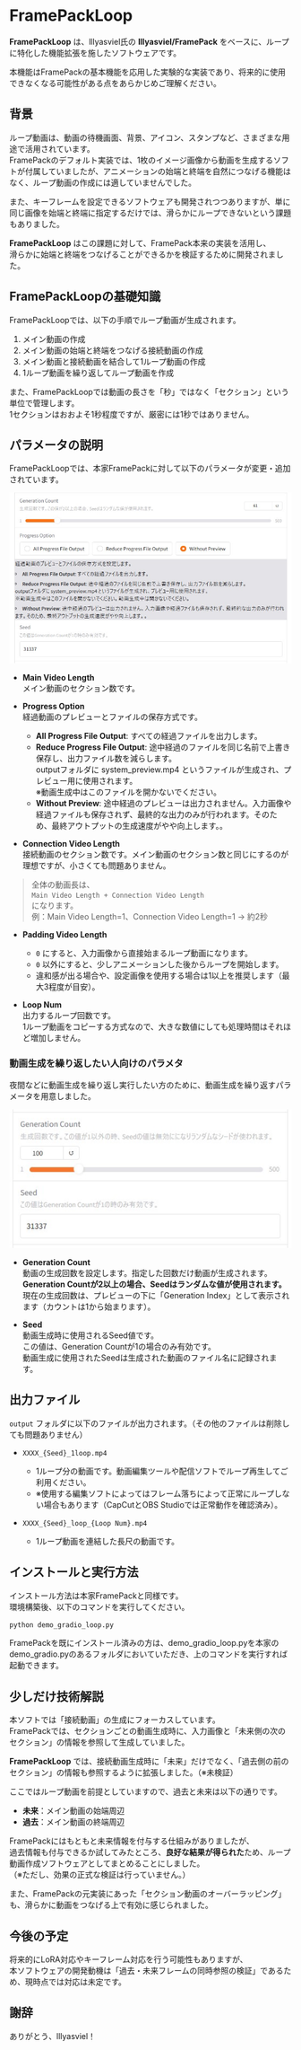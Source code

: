 # FramePackLoop

**FramePackLoop** は、lllyasviel氏の **lllyasviel/FramePack** をベースに、ループに特化した機能拡張を施したソフトウェアです。

本機能はFramePackの基本機能を応用した実験的な実装であり、将来的に使用できなくなる可能性がある点をあらかじめご理解ください。



## 背景

ループ動画は、動画の待機画面、背景、アイコン、スタンプなど、さまざまな用途で活用されています。  
FramePackのデフォルト実装では、1枚のイメージ画像から動画を生成するソフトが付属していましたが、アニメーションの始端と終端を自然につなげる機能はなく、ループ動画の作成には適していませんでした。

また、キーフレームを設定できるソフトウェアも開発されつつありますが、単に同じ画像を始端と終端に指定するだけでは、滑らかにループできないという課題もありました。

**FramePackLoop** はこの課題に対して、FramePack本来の実装を活用し、  
滑らかに始端と終端をつなげることができるかを検証するために開発されました。



## FramePackLoopの基礎知識

FramePackLoopでは、以下の手順でループ動画が生成されます。

1. メイン動画の作成
2. メイン動画の始端と終端をつなげる接続動画の作成
3. メイン動画と接続動画を結合して1ループ動画の作成
4. 1ループ動画を繰り返してループ動画を作成

また、FramePackLoopでは動画の長さを「秒」ではなく「セクション」という単位で管理します。  
1セクションはおおよそ1秒程度ですが、厳密には1秒ではありません。



## パラメータの説明

FramePackLoopでは、本家FramePackに対して以下のパラメータが変更・追加されています。

![FramePackLoopParameter](images/image3.jpg)

- **Main Video Length**  
  メイン動画のセクション数です。

- **Progress Option**  
経過動画のプレビューとファイルの保存方式です。 
  - **All Progress File Output**: すべての経過ファイルを出力します。  
  - **Reduce Progress File Output**: 途中経過のファイルを同じ名前で上書き保存し、出力ファイル数を減らします。  
  outputフォルダに system_preview.mp4 というファイルが生成され、プレビュー用に使用されます。  
  ※動画生成中はこのファイルを開かないでください。  
  - **Without Preview**: 途中経過のプレビューは出力されません。入力画像や経過ファイルも保存されず、最終的な出力のみが行われます。そのため、最終アウトプットの生成速度がやや向上します。。                  

- **Connection Video Length**  
  接続動画のセクション数です。メイン動画のセクション数と同じにするのが理想ですが、小さくても問題ありません。

> 全体の動画長は、  
> `Main Video Length + Connection Video Length`  
> になります。  
> 例：Main Video Length=1、Connection Video Length=1 → 約2秒

- **Padding Video Length**  
  - `0` にすると、入力画像から直接始まるループ動画になります。
  - `0` 以外にすると、少しアニメーションした後からループを開始します。
  - 違和感が出る場合や、設定画像を使用する場合は1以上を推奨します（最大3程度が目安）。

- **Loop Num**  
  出力するループ回数です。  
  1ループ動画をコピーする方式なので、大きな数値にしても処理時間はそれほど増加しません。

### 動画生成を繰り返したい人向けのパラメタ
夜間などに動画生成を繰り返し実行したい方のために、動画生成を繰り返すパラメータを用意しました。

![FramePackLoopParameter](images/image2.jpg)

- **Generation Count**  
動画の生成回数を設定します。指定した回数だけ動画が生成されます。  
**Generation Countが2以上の場合、Seedはランダムな値が使用されます。**  
現在の生成回数は、プレビューの下に「Generation Index」として表示されます（カウントは1から始まります）。

- **Seed**  
動画生成時に使用されるSeed値です。  
この値は、Generation Countが1の場合のみ有効です。  
動画生成に使用されたSeedは生成された動画のファイル名に記録されます。


## 出力ファイル

`output` フォルダに以下のファイルが出力されます。（その他のファイルは削除しても問題ありません）

- `XXXX_{Seed}_1loop.mp4`  
  - 1ループ分の動画です。動画編集ツールや配信ソフトでループ再生してご利用ください。
  - ※使用する編集ソフトによってはフレーム落ちによって正常にループしない場合もあります（CapCutとOBS Studioでは正常動作を確認済み）。

- `XXXX_{Seed}_loop_{Loop Num}.mp4`  
  - 1ループ動画を連結した長尺の動画です。



## インストールと実行方法

インストール方法は本家FramePackと同様です。  
環境構築後、以下のコマンドを実行してください。

```bash
python demo_gradio_loop.py
```

FramePackを既にインストール済みの方は、demo_gradio_loop.pyを本家のdemo_gradio.pyのあるフォルダにおいていただき、上のコマンドを実行すれば起動できます。

## 少しだけ技術解説

本ソフトでは「接続動画」の生成にフォーカスしています。  
FramePackでは、セクションごとの動画生成時に、入力画像と「未来側の次のセクション」の情報を参照して生成していました。

**FramePackLoop** では、接続動画生成時に「未来」だけでなく、「過去側の前のセクション」の情報も参照するように拡張しました。（※未検証）

ここではループ動画を前提としていますので、過去と未来は以下の通りです。

- **未来**：メイン動画の始端周辺
- **過去**：メイン動画の終端周辺

FramePackにはもともと未来情報を付与する仕組みがありましたが、  
過去情報も付与できるか試してみたところ、**良好な結果が得られた**ため、ループ動画作成ソフトウェアとしてまとめることにしました。  
（※ただし、効果の正式な検証は行っていません。）

また、FramePackの元実装にあった「セクション動画のオーバーラッピング」も、滑らかに動画をつなげる上で有効に感じられました。



## 今後の予定

将来的にLoRA対応やキーフレーム対応を行う可能性もありますが、  
本ソフトウェアの開発動機は「過去・未来フレームの同時参照の検証」であるため、現時点では対応は未定です。


## 謝辞

ありがとう、lllyasviel！

